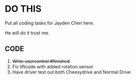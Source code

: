 # DO THIS 

Put all coding tasks for Jayden Chen here.

He will do it trust me.

## CODE

1. ~~Write usercontrol #finished~~
2. Fix liftcode with added rotation sensor
3. Have driver test out both Cheesydrive and Normal Drive

